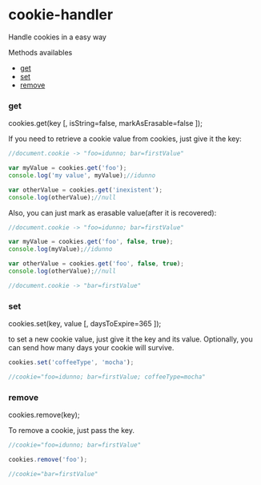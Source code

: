# cookie-handler

Handle cookies in a easy way

Methods availables
- [get](#get)
- [set](#set)
- [remove](#remove)


### get

cookies.get(key [, isString=false, markAsErasable=false ]);

If you need to retrieve a cookie value from cookies, just give it the key:

````javascript
//document.cookie -> "foo=idunno; bar=firstValue"

var myValue = cookies.get('foo');
console.log('my value', myValue);//idunno

var otherValue = cookies.get('inexistent');
console.log(otherValue);//null
````

Also, you can just mark as erasable value(after it is recovered):

````javascript
//document.cookie -> "foo=idunno; bar=firstValue"

var myValue = cookies.get('foo', false, true);
console.log(myValue);//idunno

var otherValue = cookies.get('foo', false, true);
console.log(otherValue);//null

//document.cookie -> "bar=firstValue"
````




### set

cookies.set(key, value [, daysToExpire=365 ]);

to set a new cookie value, just give it the key and its value. Optionally, you can send how many days your cookie will survive.

````javascript
cookies.set('coffeeType', 'mocha');

//cookie="foo=idunno; bar=firstValue; coffeeType=mocha"
````


### remove

cookies.remove(key);

To remove a cookie, just pass the key.

````javascript
//cookie="foo=idunno; bar=firstValue"

cookies.remove('foo');

//cookie="bar=firstValue"
````
